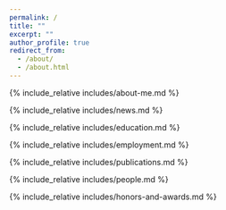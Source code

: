 ```yaml
---
permalink: /
title: ""
excerpt: ""
author_profile: true
redirect_from:
  - /about/
  - /about.html
---
```


<span class='anchor' id='about-me'></span>

{% include_relative includes/about-me.md %}

{% include_relative includes/news.md %}

{% include_relative includes/education.md %}

{% include_relative includes/employment.md %}

{% include_relative includes/publications.md %}

{% include_relative includes/people.md %}

{% include_relative includes/honors-and-awards.md %}

